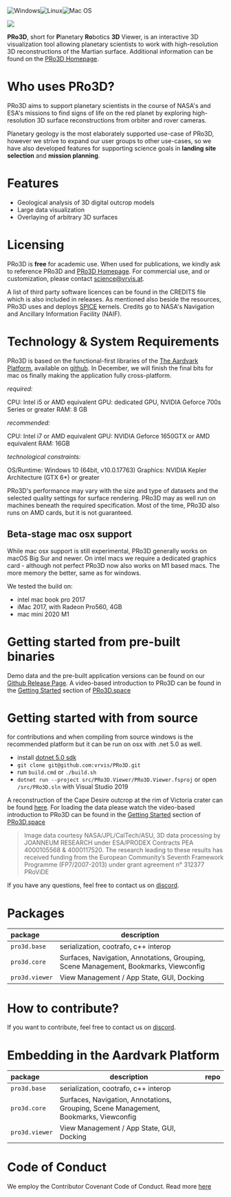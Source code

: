 ![Windows](https://github.com/vrvis/PRo3D/workflows/Windows/badge.svg)![Linux](https://github.com/vrvis/PRo3D/workflows/Linux/badge.svg)![Mac OS](https://github.com/vrvis/PRo3D/workflows/MacOS/badge.svg)

![](http://www.pro3d.space/images/garden.jpg)

**PRo3D**, short for **P**lanetary **Ro**botics **3D** Viewer, is an interactive 3D visualization tool allowing planetary scientists to work with high-resolution 3D reconstructions of the Martian surface. Additional information can be found on the [PRo3D Homepage](http://pro3d.space).


# Who uses PRo3D?

PRo3D aims to support planetary scientists in the course of NASA's and ESA's missions to find signs of life on the red planet by exploring high-resolution 3D surface reconstructions from orbiter and rover cameras.

Planetary geology is the most elaborately supported use-case of PRo3D, however we strive to expand our user groups to other use-cases, so we have also developed features for supporting science goals in **landing site selection** and **mission planning**.

# Features

* Geological analysis of 3D digital outcrop models
* Large data visualization
* Overlaying of arbitrary 3D surfaces

# Licensing

PRo3D is **free** for academic use. When used for publications, we kindly ask to reference PRo3D and [PRo3D Homepage](http://pro3d.space). For commercial use, and or customization, please contact science@vrvis.at.

A list of third party software licences can be found in the CREDITS file which is also included in releases. As mentioned also beside the resources, PRo3D uses and deploys [SPICE](https://naif.jpl.nasa.gov/naif/toolkit.html) kernels. Credits go to NASA's Navigation and Ancillary Information Facility (NAIF).

# Technology & System Requirements

PRo3D is based on the functional-first libraries of the [The Aardvark Platform](https://aardvarkians.com/), available on [github](https://github.com/aardvark-platform). In December, we will finish the final bits for mac os finally making the application fully cross-platform.

_required:_

CPU: Intel i5 or AMD equivalent
GPU: dedicated GPU, NVIDIA Geforce 700s Series or greater
RAM: 8 GB

_recommended:_

CPU: Intel i7 or AMD equivalent
GPU: NVIDIA Geforce 1650GTX or AMD equivalent
RAM: 16GB

_technological constraints:_

OS/Runtime: Windows 10 (64bit, v10.0.17763)
Graphics: NVIDIA Kepler Architecture (GTX 6*) or greater

PRo3D's performance may vary with the size and type of datasets and the selected quality settings for surface rendering. PRo3D may as well run on machines beneath the required specification. Most of the time, PRo3D also runs on AMD cards, but it is not guaranteed.

## Beta-stage mac osx support

While mac osx support is still experimental, PRo3D generally works on macOS Big Sur and newer.
On intel macs we require a dedicated graphics card - although not perfect PRo3D now also works on M1 based macs.
The more memory the better, same as for windows.

We tested the build on:
- intel mac book pro 2017 
- iMac 2017, with Radeon Pro560, 4GB
- mac mini 2020 M1

# Getting started from pre-built binaries

Demo data and the pre-built application versions can be found on our [Github Release Page](https://github.com/pro3d-space/PRo3D/releases). A video-based introduction to PRo3D can be found in the [Getting Started](http://www.pro3d.space/#started) section of [PRo3D.space](http://www.pro3d.space)

# Getting started with from source

for contributions and when compiling from source windows is the recommended platform but it can be run on osx with .net 5.0 as well.

* install [dotnet 5.0 sdk](https://dotnet.microsoft.com/download)
* `git clone git@github.com:vrvis/PRo3D.git`
* run `build.cmd` or `./build.sh`
* `dotnet run --project src/PRo3D.Viewer/PRo3D.Viewer.fsproj` or open `/src/PRo3D.sln` with Visual Studio 2019

A reconstruction of the Cape Desire outcrop at the rim of Victoria crater can be found [here](http://download.vrvis.at/realtime/PRo3D/CapeDesire/Cape_Desire_RGB.zip). For loading the data please watch the video-based introduction to PRo3D can be found in the [Getting Started](http://www.pro3d.space/#started) section of [PRo3D.space](http://www.pro3d.space)

> Image data courtesy NASA/JPL/CalTech/ASU, 3D data processing by JOANNEUM RESEARCH under ESA/PRODEX Contracts PEA 4000105568 & 4000117520. The research leading to these results has received funding from the European Community’s Seventh Framework Programme (FP7/2007-2013) under grant agreement n° 312377 PRoViDE

If you have any questions, feel free to contact us on [discord](https://discord.gg/CyxNwrg).

# Packages

package | description
:-- | --- |
`pro3d.base` | serialization, cootrafo, c++ interop |
`pro3d.core` | Surfaces, Navigation, Annotations, Grouping, Scene Management, Bookmarks, Viewconfig |
`pro3d.viewer` | View Management / App State, GUI, Docking |

# How to contribute?

If you want to contribute, feel free to contact us on [discord](https://discord.gg/CyxNwrg).

# Embedding in the Aardvark Platform

package | description | repo
:-- | --- | --- |
`pro3d.base` | serialization, cootrafo, c++ interop |
`pro3d.core` | Surfaces, Navigation, Annotations, Grouping, Scene Management, Bookmarks, Viewconfig |
`pro3d.viewer` | View Management / App State, GUI, Docking |

# Code of Conduct

We employ the Contributor Covenant Code of Conduct. Read more [here](./CODE_OF_CONDUCT.md)

